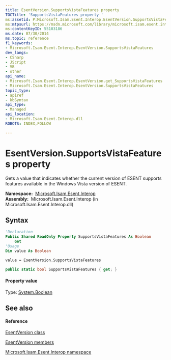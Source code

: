 ```yaml
---
title: EsentVersion.SupportsVistaFeatures property 
TOCTitle: 'SupportsVistaFeatures property '
ms:assetid: P:Microsoft.Isam.Esent.Interop.EsentVersion.SupportsVistaFeatures
ms:mtpsurl: https://msdn.microsoft.com/library/microsoft.isam.esent.interop.esentversion.supportsvistafeatures(v=EXCHG.10)
ms:contentKeyID: 55103186
ms.date: 07/30/2014
ms.topic: reference
f1_keywords:
- Microsoft.Isam.Esent.Interop.EsentVersion.SupportsVistaFeatures
dev_langs:
- CSharp
- JScript
- VB
- other
api_name: 
- Microsoft.Isam.Esent.Interop.EsentVersion.get_SupportsVistaFeatures
- Microsoft.Isam.Esent.Interop.EsentVersion.SupportsVistaFeatures
topic_type: 
- apiref
- kbSyntax
api_type: 
- Managed
api_location: 
- Microsoft.Isam.Esent.Interop.dll
ROBOTS: INDEX,FOLLOW

---
```


# EsentVersion.SupportsVistaFeatures property

Gets a value that indicates whether the current version of ESENT supports features available in the Windows Vista version of ESENT.

**Namespace:**  [Microsoft.Isam.Esent.Interop](./microsoft.isam.esent.interop-namespace.md)  
**Assembly:**  Microsoft.Isam.Esent.Interop (in Microsoft.Isam.Esent.Interop.dll)

## Syntax

``` vb
'Declaration
Public Shared ReadOnly Property SupportsVistaFeatures As Boolean
    Get
'Usage
Dim value As Boolean

value = EsentVersion.SupportsVistaFeatures
```

``` csharp
public static bool SupportsVistaFeatures { get; }
```

#### Property value

Type: [System.Boolean](/dotnet/api/system.boolean)  

## See also

#### Reference

[EsentVersion class](./esentversion-class.md)

[EsentVersion members](./esentversion-members.md)

[Microsoft.Isam.Esent.Interop namespace](./microsoft.isam.esent.interop-namespace.md)
